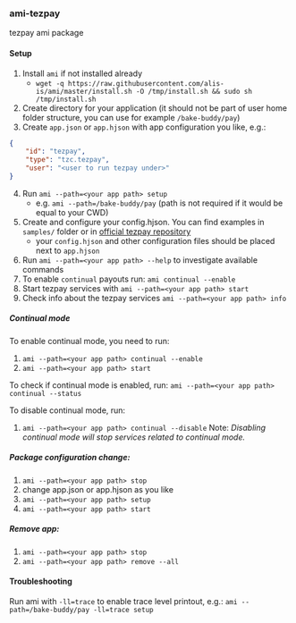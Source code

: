 ### ami-tezpay

tezpay ami package

#### Setup

1. Install `ami` if not installed already
    * `wget -q https://raw.githubusercontent.com/alis-is/ami/master/install.sh -O /tmp/install.sh && sudo sh /tmp/install.sh `
2. Create directory for your application (it should not be part of user home folder structure, you can use for example `/bake-buddy/pay`)
3. Create `app.json` or `app.hjson` with app configuration you like, e.g.:
```json
{
    "id": "tezpay",
    "type": "tzc.tezpay",
    "user": "<user to run tezpay under>"
}
```
4. Run `ami --path=<your app path> setup`
   * e.g. `ami --path=/bake-buddy/pay` (path is not required if it would be equal to your CWD)
5. Create and configure your config.hjson. You can find examples in `samples/` folder or in [official tezpay repository](https://github.com/tez-capital/tezpay/tree/main/docs/configuration) 
	- your `config.hjson` and other configuration files should be placed next to `app.hjson`
6. Run `ami --path=<your app path> --help` to investigate available commands
7. To enable `continual` payouts run: `ami continual --enable`
8. Start tezpay services with `ami --path=<your app path> start`
9. Check info about the tezpay services `ami --path=<your app path> info`

##### Continual mode

To enable continual mode, you need to run:
1. `ami --path=<your app path> continual --enable`
2. `ami --path=<your app path> start`

To check if continual mode is enabled, run:
`ami --path=<your app path> continual --status`

To disable continual mode, run:
1. `ami --path=<your app path> continual --disable`
Note: *Disabling continual mode will stop services related to continual mode.*

##### Package configuration change: 
1. `ami --path=<your app path> stop`
2. change app.json or app.hjson as you like
3. `ami --path=<your app path> setup`
4. `ami --path=<your app path> start`

##### Remove app: 
1. `ami --path=<your app path> stop`
2. `ami --path=<your app path> remove --all`

#### Troubleshooting 

Run ami with `-ll=trace` to enable trace level printout, e.g.:
`ami --path=/bake-buddy/pay -ll=trace setup`